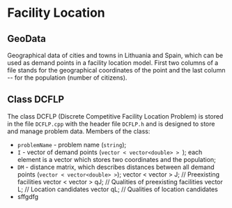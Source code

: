 # Facility Location

## GeoData

Geographical data of cities and towns in Lithuania and Spain, which can be used as demand points in a facility location model. First two columns of a file stands for the geographical coordinates of the point and the last column -- for the population (number of citizens).

## Class DCFLP

The class DCFLP (Discrete Competitive Facility Location Problem) is stored in the file `DCFLP.cpp` with the header file `DCFLP.h` and is designed to store and manage problem data. Members of the class:
- `problemName` - problem name (`string`);
- `I` - vector of demand points (`vector < vector<double> > `); each element is a vector which stores two coordinates and the population;
- `DM` - distance matrix, which describes distances between all demand points (`vector < vector<double> >`);
    vector < vector <int> >    J;   // Preexisting facilities
    vector < vector <int> >    qJ;  // Qualities of preexisting facilities
    vector <int>               L;   // Location candidates
    vector <int>               qL;  // Qualities of location candidates
- sffgdfg
